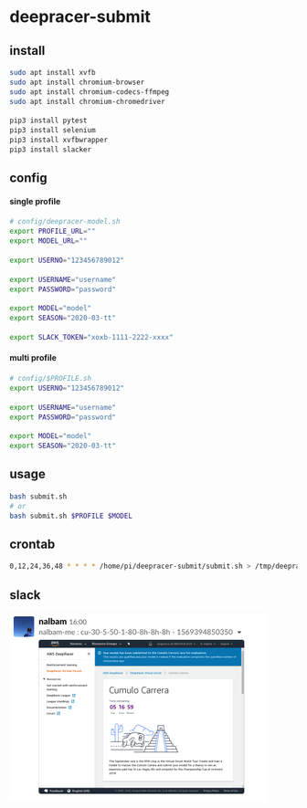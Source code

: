 # deepracer-submit

## install

```bash
sudo apt install xvfb
sudo apt install chromium-browser
sudo apt install chromium-codecs-ffmpeg
sudo apt install chromium-chromedriver

pip3 install pytest
pip3 install selenium
pip3 install xvfbwrapper
pip3 install slacker
```

## config

#### single profile

```bash
# config/deepracer-model.sh
export PROFILE_URL=""
export MODEL_URL=""

export USERNO="123456789012"

export USERNAME="username"
export PASSWORD="password"

export MODEL="model"
export SEASON="2020-03-tt"

export SLACK_TOKEN="xoxb-1111-2222-xxxx"
```

#### multi profile

```bash
# config/$PROFILE.sh
export USERNO="123456789012"

export USERNAME="username"
export PASSWORD="password"

export MODEL="model"
export SEASON="2020-03-tt"
```

## usage

```bash
bash submit.sh
# or
bash submit.sh $PROFILE $MODEL
```

## crontab

```bash
0,12,24,36,48 * * * * /home/pi/deepracer-submit/submit.sh > /tmp/deepracer-submit.log 2>&1
```

## slack

![success](./images/success.png)
